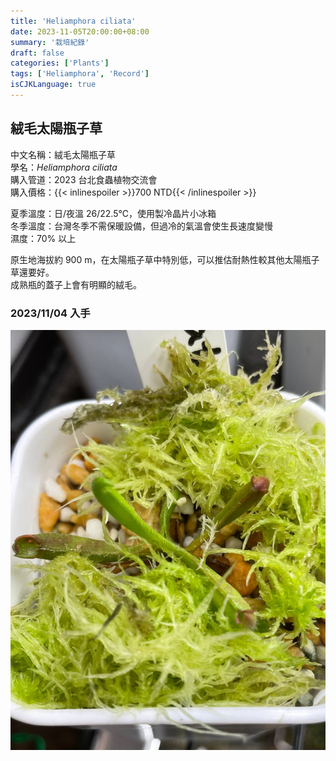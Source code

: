 ```yaml
---
title: 'Heliamphora ciliata'
date: 2023-11-05T20:00:00+08:00
summary: '栽培紀錄'
draft: false
categories: ['Plants']
tags: ['Heliamphora', 'Record']
isCJKLanguage: true
---
```


## 絨毛太陽瓶子草

中文名稱：絨毛太陽瓶子草  
學名：*Heliamphora ciliata*  
購入管道：2023 台北食蟲植物交流會  
購入價格：{{< inlinespoiler >}}700 NTD{{< /inlinespoiler >}}  

夏季溫度：日/夜溫 26/22.5℃，使用製冷晶片小冰箱  
冬季溫度：台灣冬季不需保暖設備，但過冷的氣溫會使生長速度變慢  
濕度：70% 以上  

原生地海拔約 900 m，在太陽瓶子草中特別低，可以推估耐熱性較其他太陽瓶子草還要好。  
成熟瓶的蓋子上會有明顯的絨毛。  

### 2023/11/04 入手

![2023-11-04](./images/2023-11-04.jpg)
